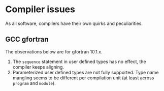 # Compiler issues

As all software, compilers have their own quirks and peculiarities.


## GCC gfortran

The observations below are for gfortran 10.1.x.

1. The `sequence` statement in user defined types has no effect, the compiler keeps
   aligning.
1. Parameterized user defined types are not fully supported.  Type name mangling
   seems to be different per compilation unit (at least across `program` and `module`).

